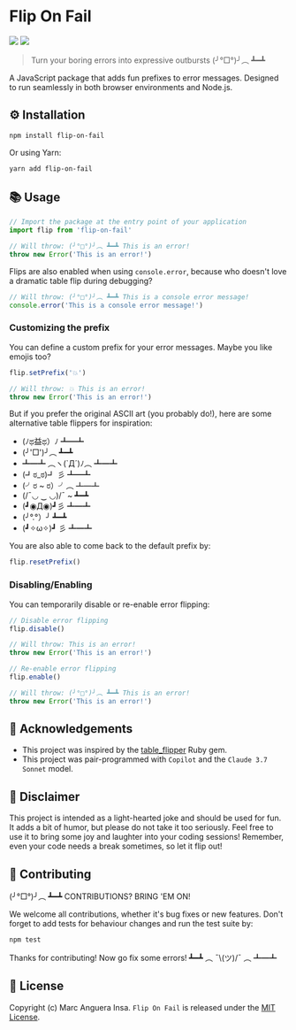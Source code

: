 # Flip On Fail

[![](https://github.com/markets/flip-on-fail/actions/workflows/ci.yml/badge.svg)](https://github.com/markets/flip-on-fail/actions/workflows/ci.yml)
[![](https://img.shields.io/npm/v/flip-on-fail.svg)](https://www.npmjs.com/package/flip-on-fail)

> Turn your boring errors into expressive outbursts (╯°□°)╯︵ ┻━┻

A JavaScript package that adds fun prefixes to error messages. Designed to run seamlessly in both browser environments and Node.js.

## ⚙️ Installation

```bash
npm install flip-on-fail
```

Or using Yarn:

```bash
yarn add flip-on-fail
```

## 📚 Usage

```javascript
// Import the package at the entry point of your application
import flip from 'flip-on-fail'

// Will throw: (╯°□°)╯︵ ┻━┻ This is an error!
throw new Error('This is an error!')
```

Flips are also enabled when using `console.error`, because who doesn't love a dramatic table flip during debugging?

```javascript
// Will throw: (╯°□°)╯︵ ┻━┻ This is a console error message!
console.error('This is a console error message!')
```

### Customizing the prefix

You can define a custom prefix for your error messages. Maybe you like emojis too?

```javascript
flip.setPrefix('💥')

// Will throw: 💥 This is an error!
throw new Error('This is an error!')
```

But if you prefer the original ASCII art (you probably do!), here are some alternative table flippers for inspiration:
- (ﾉಥ益ಥ）ﾉ ┻━┻
- (╯'□')╯︵ ┻━┻
- ┻━┻ ︵ヽ(`Д´)ﾉ︵ ┻━┻
- (┛ಠ_ಠ)┛ 彡 ┻━┻
- (╯ರ ~ ರ）╯︵ ┻━┻
- (/¯◡ ‿ ◡)/¯ ~ ┻━┻
- (┛◉Д◉)┛彡 ┻━┻
- (╯°.°）╯ ┻━┻
- (┛✧ω✧)┛ 彡 ┻━┻

You are also able to come back to the default prefix by:

```javascript
flip.resetPrefix()
```

### Disabling/Enabling

You can temporarily disable or re-enable error flipping:

```javascript
// Disable error flipping
flip.disable()

// Will throw: This is an error!
throw new Error('This is an error!')

// Re-enable error flipping
flip.enable()

// Will throw: (╯°□°)╯︵ ┻━┻ This is an error!
throw new Error('This is an error!')
```

## 🙇 Acknowledgements

- This project was inspired by the [table_flipper](https://github.com/iridakos/table_flipper) Ruby gem.
- This project was pair-programmed with `Copilot` and the `Claude 3.7 Sonnet` model.

## 👀 Disclaimer

This project is intended as a light-hearted joke and should be used for fun. It adds a bit of humor, but please do not take it too seriously. Feel free to use it to bring some joy and laughter into your coding sessions! Remember, even your code needs a break sometimes, so let it flip out!

## 🤝 Contributing

(╯°□°)╯︵ ┻━┻ CONTRIBUTIONS? BRING 'EM ON!

We welcome all contributions, whether it's bug fixes or new features. Don't forget to add tests for behaviour changes and run the test suite by:

```bash
npm test
```

Thanks for contributing! Now go fix some errors! ┻━┻ ︵ ¯\\(ツ)/¯ ︵ ┻━┻

## 📜 License

Copyright (c) Marc Anguera Insa. `Flip On Fail` is released under the [MIT License](LICENSE).
